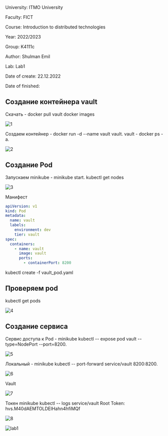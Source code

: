 University: ITMO University

Faculty: FICT

Course: Introduction to distributed technologies

Year: 2022/2023

Group: K4111c

Author: Shulman Emil

Lab: Lab1

Date of create: 22.12.2022

Date of finished: 


## Создание контейнера vault
Скачать - docker pull vault
docker images

![1](https://user-images.githubusercontent.com/54935204/209160265-94d10745-b785-46c8-ab68-7eb49fca50ec.png)

Создаем контейнер - docker run -d --name vault vault.
vault - docker ps -a.

![2](https://user-images.githubusercontent.com/54935204/209160603-e1e38692-d786-49d1-8ade-036214993303.png)


## Создание Pod
Запускаем minikube - minikube start.
kubectl get nodes

![3](https://user-images.githubusercontent.com/54935204/209160839-0a4d1fa4-ed90-4e44-bbb2-65fa7bdecdfa.png)

Манифест 

``` yaml
apiVersion: v1
kind: Pod
metadata:
  name: vault
  labels:
    environment: dev
    tier: vault
spec:
  containers:
    - name: vault
      image: vault
      ports:
        - containerPort: 8200
```
kubectl create -f vault_pod.yaml

## Проверяем pod
kubectl get pods

![4](https://user-images.githubusercontent.com/54935204/209161371-a6bc95d8-bc58-4ca0-ad51-3c03eb93a429.png)


## Создание сервиса
Сервис доступа к Pod - minikube kubectl -- expose pod vault --type=NodePort --port=8200.

![5](https://user-images.githubusercontent.com/54935204/209161609-1dead65d-4d52-4cbd-b1bc-d0a4ae108603.png)

Локальный - minikube kubectl -- port-forward service/vault 8200:8200.

![6](https://user-images.githubusercontent.com/54935204/209161724-919afcf8-2074-4d9b-8c54-a361b110495d.png)

Vault

![7](https://user-images.githubusercontent.com/54935204/209161760-c97bef70-fd56-4b1f-a984-87c86be3ee66.png)


Токен minikube kubectl -- logs service/vault
Root Token: hvs.M40dAEMTOLDEIHahn4hfiMQf

![8](https://user-images.githubusercontent.com/54935204/209161965-58cca131-40a6-482a-8c38-91f29c16bbf0.png)

![lab1](https://user-images.githubusercontent.com/54935204/209166241-984aaca7-2a50-41de-a5e8-2bff3533d16b.png)



